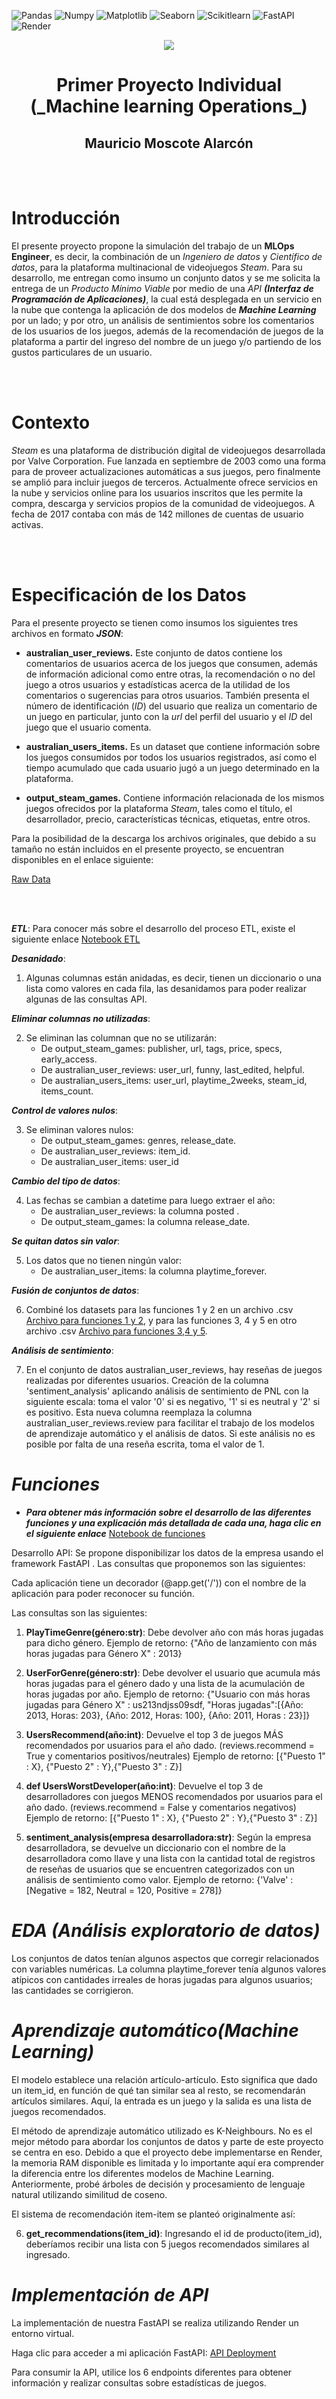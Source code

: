 ![Pandas](https://img.shields.io/badge/-Pandas-333333?style=flat&logo=pandas)
![Numpy](https://img.shields.io/badge/-Numpy-333333?style=flat&logo=numpy)
![Matplotlib](https://img.shields.io/badge/-Matplotlib-333333?style=flat&logo=matplotlib)
![Seaborn](https://img.shields.io/badge/-Seaborn-333333?style=flat&logo=seaborn)
![Scikitlearn](https://img.shields.io/badge/-Scikitlearn-333333?style=flat&logo=scikitlearn)
![FastAPI](https://img.shields.io/badge/-FastAPI-333333?style=flat&logo=fastapi)
![Render](https://img.shields.io/badge/-Render-333333?style=flat&logo=render)
<br>

<p align='center'>
<img src ="scr\HenryLogo.jpg">
<p>

 <h1 align='center'>Primer Proyecto Individual (_Machine learning Operations_)</h1>


 <h2 style="text-align: center; border: none;">
 Mauricio Moscote Alarcón  
</h2>

<br><br>


<h1> Introducción</h1> 



 El presente proyecto propone la simulación del trabajo de un <b>MLOps Engineer</b>, es decir, la combinación de un _Ingeniero de datos_ y _Científico de datos_, para la plataforma multinacional de videojuegos _Steam_. Para su desarrollo, me entregan como insumo un conjunto datos y se me solicita la entrega de un _Producto Mínimo Viable_ por medio de una _API_ ***(Interfaz de Programación de Aplicaciones)***, la cual está desplegada en un servicio en la nube que contenga la aplicación de dos modelos de ***Machine Learning*** por un lado; y por otro, un análisis de sentimientos sobre los comentarios de los usuarios de los juegos, además de la recomendación de juegos de la plataforma a partir del ingreso del nombre de un juego y/o partiendo de los gustos particulares de un usuario.
  

<br><br>


<h1>Contexto</h1>


_Steam_ es una plataforma de distribución digital de videojuegos desarrollada por Valve Corporation. Fue lanzada en septiembre de 2003 como una forma para de proveer actualizaciones automáticas a sus juegos, pero finalmente se amplió para incluir juegos de terceros. Actualmente ofrece servicios en la nube y servicios online para los usuarios inscritos que les permite la compra, descarga y servicios propios de la comunidad de videojuegos. A fecha de 2017 contaba con más de 142 millones de cuentas de usuario activas.

<br><br>

<h1>Especificación de los Datos</h1>

Para el presente proyecto se tienen como insumos los siguientes tres archivos en formato ***JSON***:

* **australian_user_reviews.** Este conjunto de datos contiene los comentarios de usuarios acerca de los juegos que consumen, además de información adicional como entre otras, la recomendación o no del juego a otros usuarios y estadísticas acerca de la utilidad de los comentarios o sugerencias para otros usuarios. También presenta el número de identificación (_ID_) del usuario que realiza un comentario de un juego en particular, junto con la _url_ del perfil del usuario y el _ID_ del juego que el usuario comenta.

* **australian_users_items.** Es un dataset que contiene información sobre los juegos consumidos por todos los usuarios registrados, así como el tiempo acumulado que cada usuario jugó a un juego determinado en la plataforma.

* **output_steam_games.** Contiene información relacionada de los mismos juegos ofrecidos por la plataforma _Steam_, tales como el título, el desarrollador, precio, características técnicas, etiquetas, entre otros.


Para la posibilidad de la descarga los archivos originales, que debido a su tamaño no están incluidos en el presente proyecto, se encuentran disponibles en el enlace siguiente:

[Raw Data](https://drive.google.com/drive/folders/1HqBG2-sUkz_R3h1dZU5F2uAzpRn7BSpj)




<br><br>


_**ETL**_:
Para conocer más sobre el desarrollo del proceso ETL, existe el siguiente enlace
[Notebook ETL](https://github.com/NPontisLedda/PI01_MLOPs_Henry/blob/main/PI_MLOPs_ETL_EDA.ipynb)



_**Desanidado**_:
1. Algunas columnas están anidadas, es decir, tienen un diccionario o una lista como valores en cada fila, las desanidamos para poder realizar algunas de las consultas API.

_**Eliminar columnas no utilizadas**_:

2. Se eliminan las columnan que no se utilizarán:
   - De output_steam_games: publisher, url, tags, price, specs, early_access.
   - De australian_user_reviews: user_url, funny, last_edited, helpful.
   - De australian_users_items: user_url, playtime_2weeks, steam_id, items_count.

_**Control de valores nulos**_:

3. Se eliminan valores nulos:
   - De output_steam_games: genres, release_date.
   - De australian_user_reviews: item_id.
   - De australian_user_items: user_id

_**Cambio del tipo de datos**_:

4. Las fechas se cambian a datetime para luego extraer el año:
   - De australian_user_reviews: la columna posted .
   - De output_steam_games: la columna release_date.

_**Se quitan datos sin valor**_:

5. Los datos que no tienen ningún valor:
   - De australian_user_items: la columna playtime_forever.

_**Fusión de conjuntos de datos**_:

6. Combiné los datasets para las funciones 1 y 2 en un archivo .csv [Archivo para funciones 1 y 2](https://github.com/NPontisLedda/PI01_MLOPs_Henry/blob/main/df_f1_2.csv), y para las funciones 3, 4 y 5 en otro archivo .csv [Archivo para funciones 3,4 y 5](https://github.com/NPontisLedda/PI01_MLOPs_Henry/blob/main/df_f3_4_5.csv).

_**Análisis de sentimiento**_:

7. En el conjunto de datos australian_user_reviews, hay reseñas de juegos realizadas por diferentes usuarios. Creación de la columna 'sentiment_analysis' aplicando análisis de sentimiento de PNL con la siguiente escala: toma el valor '0' si es negativo, '1' si es neutral y '2' si es positivo. Esta nueva columna reemplaza la columna australian_user_reviews.review para facilitar el trabajo de los modelos de aprendizaje automático y el análisis de datos. Si este análisis no es posible por falta de una reseña escrita, toma el valor de 1.


# _Funciones_
- _**Para obtener más información sobre el desarrollo de las diferentes funciones y una explicación más detallada de cada una, haga clic en el siguiente enlace**_
[Notebook de funciones](https://github.com/NPontisLedda/PI01_MLOPs_Henry/blob/main/FastAPI/fastapi-env/main.py)

Desarrollo API: Se propone disponibilizar los datos de la empresa usando el framework FastAPI . Las consultas que proponemos son las siguientes:

Cada aplicación tiene un decorador (@app.get('/')) con el nombre de la aplicación para poder reconocer su función.

Las consultas son las siguientes:

1. **PlayTimeGenre(género:str)**:
Debe devolver año con más horas jugadas para dicho género.
Ejemplo de retorno: {"Año de lanzamiento con más horas jugadas para Género X" : 2013}

2. **UserForGenre(género:str)**:
Debe devolver el usuario que acumula más horas jugadas para el género dado y una lista de la acumulación de horas jugadas por año.
Ejemplo de retorno: {"Usuario con más horas jugadas para Género X" : us213ndjss09sdf, "Horas jugadas":[{Año: 2013, Horas: 203}, {Año: 2012, Horas: 100}, {Año: 2011, Horas : 23}]}

3. **UsersRecommend(año:int)**:
Devuelve el top 3 de juegos MÁS recomendados por usuarios para el año dado. (reviews.recommend = True y comentarios positivos/neutrales)
Ejemplo de retorno: [{"Puesto 1" : X}, {"Puesto 2" : Y},{"Puesto 3" : Z}]

4. **def UsersWorstDeveloper(año:int)**:
Devuelve el top 3 de desarrolladores con juegos MENOS recomendados por usuarios para el año dado. (reviews.recommend = False y comentarios negativos)
Ejemplo de retorno: [{"Puesto 1" : X}, {"Puesto 2" : Y},{"Puesto 3" : Z}]

5. **sentiment_analysis(empresa desarrolladora:str)**:
Según la empresa desarrolladora, se devuelve un diccionario con el nombre de la desarrolladora como llave y una lista con la cantidad total de registros de reseñas de usuarios que se encuentren categorizados con un análisis de sentimiento como valor.
Ejemplo de retorno: {'Valve' : [Negative = 182, Neutral = 120, Positive = 278]}

# _**EDA (Análisis exploratorio de datos)**_
Los conjuntos de datos tenían algunos aspectos que corregir relacionados con variables numéricas. La columna playtime_forever tenía algunos valores atípicos con cantidades irreales de horas jugadas para algunos usuarios; las cantidades se corrigieron.

# _**Aprendizaje automático(Machine Learning)**_

El modelo establece una relación artículo-artículo. Esto significa que dado un item_id, en función de qué tan similar sea al resto, se recomendarán artículos similares. Aquí, la entrada es un juego y la salida es una lista de juegos recomendados.

El método de aprendizaje automático utilizado es K-Neighbours. No es el mejor método para abordar los conjuntos de datos y parte de este proyecto se centra en eso. Debido a que el proyecto debe implementarse en Render, la memoria RAM disponible es limitada y lo importante aquí era comprender la diferencia entre los diferentes modelos de Machine Learning. Anteriormente, probé árboles de decisión y procesamiento de lenguaje natural utilizando similitud de coseno.

El sistema de recomendación item-item se planteó originalmente así:

6. **get_recommendations(item_id)**: 
Ingresando el id de producto(item_id), deberíamos recibir una lista con 5 juegos recomendados similares al ingresado.



# _**Implementación de API**_
La implementación de nuestra FastAPI se realiza utilizando Render un entorno virtual.

Haga clic para acceder a mi aplicación FastAPI: [API Deployment](https://proyecto1-gkkk.onrender.com/docs#/)

Para consumir la API, utilice los 6 endpoints diferentes para obtener información y realizar consultas sobre estadísticas de juegos.